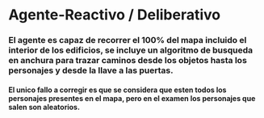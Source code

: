 # Agente-Reactivo / Deliberativo
<h3>El agente es capaz de recorrer el 100% del mapa incluido el interior de los edificios, se incluye un algoritmo de busqueda en anchura para trazar caminos desde los objetos hasta los personajes y desde la llave a las puertas.</h3>
<h4>El unico fallo a corregir es que se considera que esten todos los personajes presentes en el mapa, pero en el examen los personajes que salen son aleatorios.</h4>
